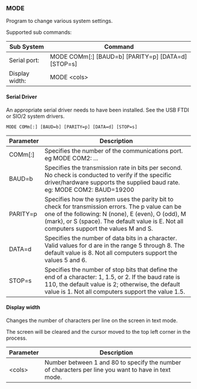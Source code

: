 
### MODE

Program to change various system settings.

Supported sub commands:

|Sub System|Command|
|--|---|
|Serial port:   |MODE COMm[:] [BAUD=b] [PARITY=p] [DATA=d] [STOP=s]|
|Display width: |MODE \<cols>|

#### Serial Driver

An appropriate serial driver needs to have been installed.  See the USB FTDI or SIO/2 system drivers.

`MODE COMm[:] [BAUD=b] [PARITY=p] [DATA=d] [STOP=s]`

|Parameter|Description|
|---|---|
|COMm[:]|Specifies the number of the communications port. eg MODE COM2: ...|
|BAUD=b|Specifies the transmission rate in bits per second. No check is conducted to verify if the specific driver/hardware supports the supplied baud rate.  eg: MODE COM2: BAUD=19200|
|PARITY=p|Specifies how the system uses the parity bit to check for transmission errors. The p value can be one of the following: N (none), E (even), O (odd), M (mark), or S (space). The default value is E. Not all computers support the values M and S.|
|DATA=d|Specifies the number of data bits in a character. Valid values for d are in the range 5 through 8. The default value is 8. Not all computers support the values 5 and 6.|
|STOP=s|Specifies the number of stop bits that define the end of a character: 1, 1.5, or 2. If the baud rate is 110, the default value is 2; otherwise, the default value is 1. Not all computers support the value 1.5.|

#### Display width

Changes the number of characters per line on the screen in text mode.

The screen will be cleared and the cursor moved to the top left corner in the process.

|Parameter|Description|
|---|---|
|\<cols>|Number between 1 and 80 to specify the number of characters per line you want to have in text mode.|

